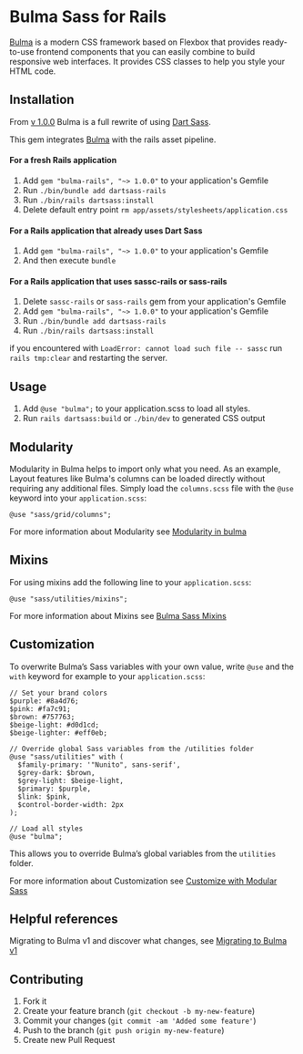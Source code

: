 # Bulma Sass for Rails

[Bulma](http://bulma.io/) is a modern CSS framework based on Flexbox
that provides ready-to-use frontend components that you can easily combine
to build responsive web interfaces. It provides CSS classes to help you style your HTML code.

## Installation

From [v 1.0.0](https://github.com/jgthms/bulma/releases/tag/1.0.0) Bulma is a full rewrite of using [Dart Sass](https://sass-lang.com/dart-sass/).

This gem integrates [Bulma](http://bulma.io/) with the rails asset pipeline.

#### For a fresh Rails application

1. Add `gem "bulma-rails", "~> 1.0.0"` to your application's Gemfile
2. Run `./bin/bundle add dartsass-rails`
3. Run `./bin/rails dartsass:install`
4. Delete default entry point `rm app/assets/stylesheets/application.css`

#### For a Rails application that already uses Dart Sass

1. Add `gem "bulma-rails", "~> 1.0.0"` to your application's Gemfile
2. And then execute `bundle`

#### For a Rails application that uses sassc-rails or sass-rails
1. Delete `sassc-rails` or `sass-rails` gem from your application's Gemfile
2. Add `gem "bulma-rails", "~> 1.0.0"` to your application's Gemfile
3. Run `./bin/bundle add dartsass-rails`
4. Run `./bin/rails dartsass:install`

if you encountered with `LoadError: cannot load such file -- sassc`
run `rails tmp:clear` and restarting the server.

## Usage

1. Add `@use "bulma";` to your application.scss to load all styles.
2. Run `rails dartsass:build` or `./bin/dev` to generated CSS output


## Modularity
Modularity in Bulma helps to import only what you need.
As an example, Layout features like Bulma's columns can be loaded directly without requiring any additional files. Simply load the `columns.scss` file with the `@use` keyword into your `application.scss`:

    @use "sass/grid/columns";

For more information about Modularity see [Modularity in bulma](https://bulma.io/documentation/start/modular/)

## Mixins

For using mixins add the following line to your `application.scss`:

    @use "sass/utilities/mixins";

For more information about Mixins see [Bulma Sass Mixins](https://bulma.io/documentation/sass/mixins/)

## Customization

To overwrite Bulma’s Sass variables with your own value, write `@use` and the `with` keyword for example to your `application.scss`:
```
// Set your brand colors
$purple: #8a4d76;
$pink: #fa7c91;
$brown: #757763;
$beige-light: #d0d1cd;
$beige-lighter: #eff0eb;

// Override global Sass variables from the /utilities folder
@use "sass/utilities" with (
  $family-primary: '"Nunito", sans-serif',
  $grey-dark: $brown,
  $grey-light: $beige-light,
  $primary: $purple,
  $link: $pink,
  $control-border-width: 2px
);

// Load all styles
@use "bulma";
```

This allows you to override Bulma’s global variables from the `utilities` folder.

For more information about Customization see [Customize with Modular Sass](https://bulma.io/documentation/customize/with-modular-sass/)

## Helpful references

Migrating to Bulma v1 and discover what changes, see [Migrating to Bulma v1](https://bulma.io/documentation/start/migrating-to-v1/)

## Contributing

1. Fork it
2. Create your feature branch (`git checkout -b my-new-feature`)
3. Commit your changes (`git commit -am 'Added some feature'`)
4. Push to the branch (`git push origin my-new-feature`)
5. Create new Pull Request
